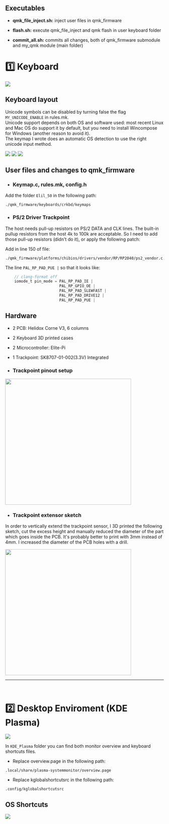 ## Executables

* **qmk_file_inject.sh:** inject user files in qmk_firmware

* **flash.sh:** execute qmk_file_inject and qmk flash in user keyboard folder

* **commit_all.sh:** commits all changes, both of qmk_firmware submodule and my_qmk module (main folder) 

# :one: Keyboard

<img src="./Images/Keyboard_horizontal.jpg" width=max-width>

## Keyboard layout
Unicode symbols can be disabled by turning false the flag ```MY_UNICODE_ENABLE``` in rules.mk.<br/>
Unicode support depends on both OS and software used: most recent Linux and Mac OS do support it by default, but you need to install Wincompose for Windows (another reason to avoid it).<br/> 
The keymap I wrote does an automatic OS detection to use the right unicode input method.

<img src="./Images/1.jpg" width=max-width>
<img src="./Images/2.jpg" width=max-width>
<img src="./Images/3.jpg" width=max-width>

## User files and changes to qmk_firmware

* ### Keymap.c, rules.mk, config.h

Add the folder ``` Elil_50 ``` in the following path:
```
./qmk_firmware/keyboards/crkbd/keymaps
```

* ### PS/2 Driver Trackpoint

The host needs pull-up resistors on PS/2 DATA and CLK lines. The built-in pullup resistors from the host 4k to 100k are acceptable. 
So I need to add those pull-up resistors (didn't do it), or apply the following patch:

Add in line 150 of file:
```
./qmk_firmware/platforms/chibios/drivers/vendor/RP/RP2040/ps2_vendor.c
```
The line ``` PAL_RP_PAD_PUE | ``` so that it looks like:
```c
    // clang-format off
    iomode_t pin_mode = PAL_RP_PAD_IE |
                        PAL_RP_GPIO_OE |
                        PAL_RP_PAD_SLEWFAST |
                        PAL_RP_PAD_DRIVE12 |
                        PAL_RP_PAD_PUE |
```

## Hardware

* 2 PCB: Helidox Corne V3, 6 columns
* 2 Keyboard 3D printed cases
* 2 Microcontroller: Elite-Pi
* 1 Trackpoint: SK8707-01-002(3.3V) Integrated

* ### Trackpoint pinout setup
<img src="./Images/Trackpoint_pinout.jpg" width="400">

* ### Trackpoint extensor sketch
In order to vertically extend the trackpoint sensor, I 3D printed the following sketch, cut the excess height and manually reduced the diameter of the part which goes inside the PCB. It's probably better to print with 3mm instead of 4mm. I increased the diameter of the PCB holes with a drill.

<img src="./Images/trackpoint_extensor_project.jpg" width="400">


<br>

---

<br>

# :two: Desktop Enviroment (KDE Plasma)
<img src="./Images/Monitor_overview.png" width=max-width>


In ```KDE_Plasma``` folder you can find both monitor overview and keyboard shortcuts files.

* Replace overview.page in the following path:
```
.local/share/plasma-systemmonitor/overview.page
```

* Replace kglobalshortcutsrc in the following path:
```
.config/kglobalshortcutsrc
```

## OS Shortcuts

<img src="./Images/0.jpg" width=max-width>
